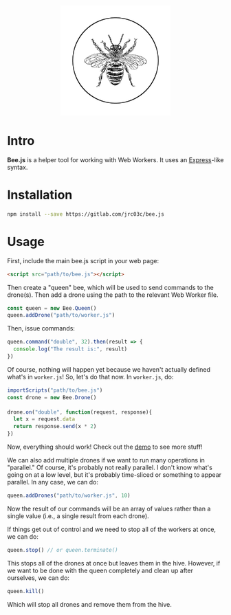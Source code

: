 <p align="center">
  <img src="logo.png" width="256">
</p>

# Intro

**Bee.js** is a helper tool for working with Web Workers. It uses an [Express](http://expressjs.com/)-like syntax.

# Installation

```bash
npm install --save https://gitlab.com/jrc03c/bee.js
```

# Usage

First, include the main bee.js script in your web page:

```html
<script src="path/to/bee.js"></script>
```

Then create a "queen" bee, which will be used to send commands to the drone(s). Then add a drone using the path to the relevant Web Worker file.

```js
const queen = new Bee.Queen()
queen.addDrone("path/to/worker.js")
```

Then, issue commands:

```js
queen.command("double", 32).then(result => {
  console.log("The result is:", result)
})
```

Of course, nothing will happen yet because we haven't actually defined what's in `worker.js`! So, let's do that now. In `worker.js`, do:

```js
importScripts("path/to/bee.js")
const drone = new Bee.Drone()

drone.on("double", function(request, response){
  let x = request.data
  return response.send(x * 2)
})
```

Now, everything should work! Check out the [demo](./demo) to see more stuff!

We can also add multiple drones if we want to run many operations in "parallel." Of course, it's probably not really parallel. I don't know what's going on at a low level, but it's probably time-sliced or something to appear parallel. In any case, we can do:

```js
queen.addDrones("path/to/worker.js", 10)
```

Now the result of our commands will be an array of values rather than a single value (i.e., a single result from each drone).

If things get out of control and we need to stop all of the workers at once, we can do:

```js
queen.stop() // or queen.terminate()
```

This stops all of the drones at once but leaves them in the hive. However, if we want to be done with the queen completely and clean up after ourselves, we can do:

```js
queen.kill()
```

Which will stop all drones and remove them from the hive.
